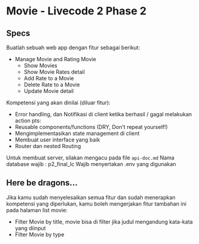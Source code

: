 # Movie - Livecode 2 Phase 2

## Specs

Buatlah sebuah web app dengan fitur sebagai berikut:

- Manage Movie and Rating Movie
  - Show Movies
  - Show Movie Rates detail
  - Add Rate to a Movie
  - Delete Rate to a Movie
  - Update Movie detail

Kompetensi yang akan dinilai (diluar fitur):

- Error handling, dan Notifikasi di client ketika berhasil / gagal melakukan action pts:
- Reusable components/functions (DRY, Don't repeat yourself!)
- Mengimplementasikan state management di client
- Membuat user interface yang baik
- Router dan nested Routing

Untuk membuat server, silakan mengacu pada file `api-doc.md`
Nama database wajib : p2_final_lc
Wajib menyertakan .env yang digunakan

## Here be dragons...

Jika kamu sudah menyelesaikan semua fitur dan sudah menerapkan kompetensi yang
diperlukan, kamu boleh mengerjakan fitur tambahan ini pada halaman list movie:

- Filter Movie by title, movie bisa di filter jika judul mengandung kata-kata yang diinput
- Filter Movie by type
